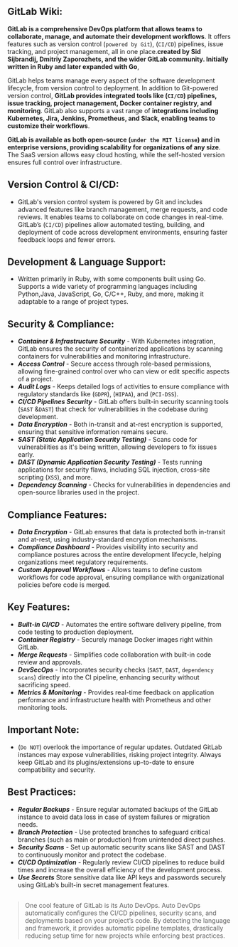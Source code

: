 ## GitLab Wiki:

**GitLab is a comprehensive DevOps platform that allows teams to collaborate, manage, and automate their development workflows**. It offers features such as version control (`powered by Git`), (`CI/CD`) pipelines, issue tracking, and project management, all in one place.**created by Sid Sijbrandij, Dmitriy Zaporozhets, and the wider GitLab community. Initially written in Ruby and later expanded with Go**, 

GitLab helps teams manage every aspect of the software development lifecycle, from version control to deployment. In addition to Git-powered version control, **GitLab provides integrated tools like (`CI/CD`) pipelines, issue tracking, project management, Docker container registry, and monitoring**. GitLab also supports a vast range of **integrations including Kubernetes, Jira, Jenkins, Prometheus, and Slack, enabling teams to customize their workflows**.

**GitLab is available as both open-source (`under the MIT license`) and in enterprise versions, providing scalability for organizations of any size**. The SaaS version allows easy cloud hosting, while the self-hosted version ensures full control over infrastructure.

## Version Control & CI/CD:

- GitLab's version control system is powered by Git and includes advanced features like branch management, merge requests, and code reviews. It enables teams to collaborate on code changes in real-time. GitLab’s (`CI/CD`) pipelines allow automated testing, building, and deployment of code across development environments, ensuring faster feedback loops and fewer errors.

## Development & Language Support:

- Written primarily in Ruby, with some components built using Go.
Supports a wide variety of programming languages including Python,Java, JavaScript, Go, C/C++, Ruby, and more, making it adaptable to a range of project types.


## Security & Compliance:

- ***Container & Infrastructure Security*** - With Kubernetes integration, GitLab ensures the security of containerized applications by scanning containers for vulnerabilities and monitoring infrastructure.
- ***Access Control*** - Secure access through role-based permissions, allowing fine-grained control over who can view or edit specific aspects of a project.
- ***Audit Logs*** - Keeps detailed logs of activities to ensure compliance with regulatory standards like (`GDPR`), (`HIPAA`), and (`PCI-DSS`).
- ***CI/CD Pipelines Security*** - GitLab offers built-in security scanning tools (`SAST` &`DAST`) that check for vulnerabilities in the codebase during development.
- ***Data Encryption*** - Both in-transit and at-rest encryption is supported, ensuring that sensitive information remains secure.
- ***SAST (Static Application Security Testing)*** - Scans code for vulnerabilities as it's being written, allowing developers to fix issues early.
- ***DAST (Dynamic Application Security Testing)*** - Tests running applications for security flaws, including SQL injection, cross-site scripting (`XSS`), and more.
- ***Dependency Scanning*** - Checks for vulnerabilities in dependencies and open-source libraries used in the project.

## Compliance Features:

- ***Data Encryption*** - GitLab ensures that data is protected both in-transit and at-rest, using industry-standard encryption mechanisms.
- ***Compliance Dashboard*** - Provides visibility into security and compliance postures across the entire development lifecycle, helping organizations meet regulatory requirements.
- ***Custom Approval Workflows*** - Allows teams to define custom workflows for code approval, ensuring compliance with organizational policies before code is merged.

## Key Features:

- ***Built-in CI/CD*** - Automates the entire software delivery pipeline, from code testing to production deployment.
- ***Container Registry*** - Securely manage Docker images right within GitLab.
- ***Merge Requests*** - Simplifies code collaboration with built-in code review and approvals.
- ***DevSecOps*** - Incorporates security checks (`SAST`, `DAST`, `dependency scans`) directly into the CI pipeline, enhancing security without sacrificing speed.
- ***Metrics & Monitoring*** - Provides real-time feedback on application performance and infrastructure health with Prometheus and other monitoring tools.

## Important Note:

- (`Do NOT`) overlook the importance of regular updates. Outdated GitLab instances may expose vulnerabilities, risking project integrity. Always keep GitLab and its plugins/extensions up-to-date to ensure compatibility and security.

## Best Practices:

- ***Regular Backups*** - Ensure regular automated backups of the GitLab instance to avoid data loss in case of system failures or migration needs.
- ***Branch Protection*** - Use protected branches to safeguard critical branches (such as main or production) from unintended direct pushes.
- ***Security Scans*** - Set up automatic security scans like SAST and DAST to continuously monitor and protect the codebase.
- ***CI/CD Optimization*** - Regularly review CI/CD pipelines to reduce build times and increase the overall efficiency of the development process.
- ***Use Secrets*** Store sensitive data like API keys and passwords securely using GitLab’s built-in secret management features.


##
> One cool feature of GitLab is its Auto DevOps. Auto DevOps automatically configures the CI/CD pipelines, security scans, and deployments based on your project’s code. By detecting the language and framework, it provides automatic pipeline templates, drastically reducing setup time for new projects while enforcing best practices.
